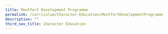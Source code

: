 ```yaml
---
title: Montfort Development Programme
permalink: /curriculum/Character-Education/MontfortDevelopmentProgramme/permalink
description: ""
third_nav_title: Character Education
---
```

